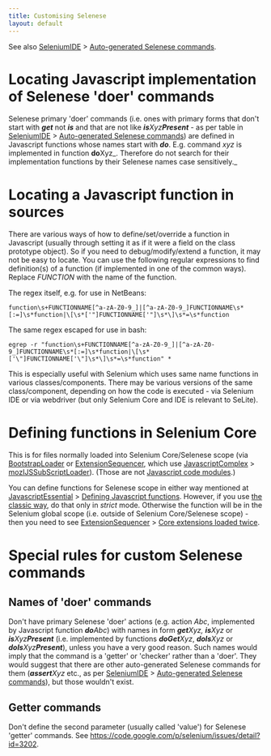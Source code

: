 ```yaml
---
title: Customising Selenese
layout: default
---
```


See also [SeleniumIDE](SeleniumIDE) > [Auto-generated Selenese commands](SeleniumIDE#auto-generated-selenese-commands).

# Locating Javascript implementation of Selenese 'doer' commands #
Selenese primary 'doer' commands (i.e. ones with primary forms that don't start with _**get**_ not _**is**_ and that are not like <em><strong>is</strong>Xyz<strong>Present</strong></em> - as per table in [SeleniumIDE](SeleniumIDE) > [Auto-generated Selenese commands](SeleniumIDE#auto-generated-selenese-commands)) are defined in Javascript functions whose names start with _**do**_. E.g. command _xyz_ is implemented in function <strong>do</strong>Xyz_. Therefore do not search for their implementation functions by their Selenese names case sensitively._

# Locating a Javascript function in sources #
There are various ways of how to define/set/override a function in Javascript (usually through setting it as if it were a field on the class prototype object). So if you need to debug/modify/extend a function, it may not be easy to locate. You can use the following regular expressions to find definition(s) of a function (if implemented in one of the common ways). Replace _FUNCTION_ with the name of the function.

The regex itself, e.g. for use in NetBeans:

```
function\s+FUNCTIONNAME[^a-zA-Z0-9_]|[^a-zA-Z0-9_]FUNCTIONNAME\s*[:=]\s*function|\[\s*['"]FUNCTIONNAME['"]\s*\]\s*=\s*function
```

The same regex escaped for use in bash:

```
egrep -r "function\s+FUNCTIONNAME[^a-zA-Z0-9_]|[^a-zA-Z0-9_]FUNCTIONNAME\s*[:=]\s*function|\[\s*['\"]FUNCTIONNAME['\"]\s*\]\s*=\s*function" *
```

This is especially useful with Selenium which uses same name functions in various classes/components. There may be various versions of the same class/component, depending on how the code is executed - via Selenium IDE or via webdriver (but only Selenium Core and IDE is relevant to SeLite).

# Defining functions in Selenium Core #
This is for files normally loaded into Selenium Core/Selenese scope (via [BootstrapLoader](BootstrapLoader) or [ExtensionSequencer](ExtensionSequencer), which use [JavascriptComplex](JavascriptComplex) > [mozIJSSubScriptLoader](JavascriptComplex#mozIJSSubScriptLoader)). (Those are not [Javascript code modules](JavascriptComplex#javascript-code-modules).)

You can define functions for Selenese scope in either way mentioned at [JavascriptEssential](JavascriptEssential) > [Defining Javascript functions](JavascriptEssential#defining-javascript-functions). However, if you use [the classic way](JavascriptEssential#the-classic-way), do that only in _strict_ mode. Otherwise the function will be in the Selenium global scope (i.e. outside of Selenium Core/Selenese scope) - then you need to see [ExtensionSequencer](ExtensionSequencer) > [Core extensions loaded twice](ExtensionSequencer#core-extensions-loaded-twice).

# Special rules for custom Selenese commands #

## Names of 'doer' commands ##
Don't have primary Selenese 'doer' actions (e.g. action _Abc_, implemented by Javascript function <em><strong>do</strong>Abc</em>) with names in form <em><strong>get</strong>Xyz, <strong>is</strong>Xyz</em> or <em><strong>is</strong>Xyz<strong>Present</strong></em>  (i.e. implemented by functions <em><strong>doGet</strong>Xyz</em>, <em><strong>doIs</strong>Xyz</em> or <em><strong>doIs</strong>Xyz<strong>Present</strong></em>), unless you have a very good reason. Such names would imply that the command is a 'getter' or 'checker' rather than a 'doer'. They would suggest that there are other auto-generated Selenese commands for them (_**assert**Xyz_ etc., as per [SeleniumIDE](SeleniumIDE) > [Auto-generated Selenese commands](SeleniumIDE#auto-generated-selenese-commands)), but those wouldn't exist.

## Getter commands ##
Don't define the second parameter (usually called 'value') for Selenese 'getter' commands. See https://code.google.com/p/selenium/issues/detail?id=3202.